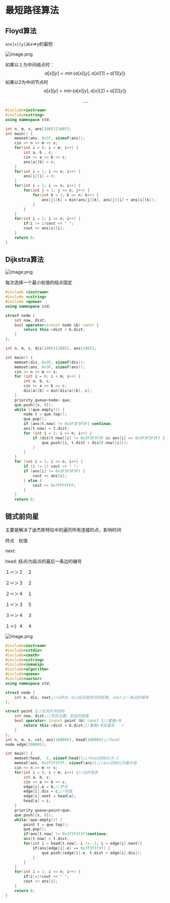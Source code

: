 # 最短路径算法



## Floyd算法

`ans[x][y]`从x=>y的最短

![image.png](http://ww1.sinaimg.cn/large/006Uqzbtly1gf7vp6oadmj31030metpe.jpg)

如果以１为中间结点时：
$$
a[x][y] = min ｛　a[x][y], a[x][1]+a[1][y]　｝
$$
如果以2为中间节点时
$$
a[x][y] = min ｛　a[x][y], a[x][2]+a[2][y]　｝
$$

$$
.
.
.
.
$$

```cpp
#include<iostream>
#include<cstring>
using namespace std;

int n, m, s, ans[1005][1005];
int main() {
    memset(ans, 0x3f, sizeof(ans));
    cin >> n >> m >> s;
    for(int i = 0; i < m; i++) {
        int a, b , c;
        cin >> a >> b >> c;
        ans[a][b] = c;
    }
    for(int i = 1; i <= n; i++) {
        ans[i][i] = 0;
    }
    for(int i = 1; i <= n; i++) {
        for(int j = 1; j <= n; j++) {
            for(int k = 1; k <= n; k++) {
                ans[j][k] = min(ans[j][k], ans[j][i] + ans[i][k]);
            }
        }
    }
    for(int i = 1; i <= n; i++) {
        if(i != 1)cout << " ";
        cout << ans[s][i];
    }
    return 0;
}
```

## Dijkstra算法

![image.png](http://ww1.sinaimg.cn/large/006Uqzbtly1gf7wavfb2bj30zs0mhqd1.jpg)

每次选择一个最小权值的结点固定

```cpp
#include <iostream>
#include <cstring>
#include <queue>
using namespace std;

struct node {
    int now, dist;
    bool operator<(const node &b) const {
        return this->dist > b.dist;
    }
};

int n, m, s, dis[1005][1005], ans[1005];

int main() {
    memset(dis, 0x3F, sizeof(dis));
    memset(ans, 0x3F, sizeof(ans));
    cin >> n >> m >> s;
    for (int i = 0; i < m; i++) {
        int a, b, c;
        cin >> a >> b >> c;
        dis[a][b] = min(dis[a][b], c);
    }
    priority_queue<node> que;
    que.push({s, 0});
    while (!que.empty()) {
        node t = que.top();
        que.pop();
        if (ans[t.now] != 0x3F3F3F3F) continue;
        ans[t.now] = t.dist;
        for (int i = 1; i <= n; i++) {
            if (dis[t.now][i] != 0x3F3F3F3F && ans[i] == 0x3F3F3F3F) {
                que.push({i, t.dist + dis[t.now][i]});
            }
        }
    }
    for (int i = 1; i <= n; i++) {
        if (i != 1) cout << " ";
        if (ans[i] != 0x3F3F3F3F) {
            cout << ans[i];
        } else {
            cout << 0x7FFFFFFF;
        }
    }
    return 0;

```

## 链式前向星

主要是解决了迪杰斯特拉中的遍历所有连接的点，影响时间

终点　权值　

next: 

head: 结点i为起点的最后一条边的编号

１＝＞２　２

２＝＞３　２

２＝＞４　１

１＝＞３　５

３＝＞４　３

１＝》４　４

![image.png](http://ww1.sinaimg.cn/large/006Uqzbtly1gf7xwggh69j30sm0hszx7.jpg)

```cpp
#include<iostream>
#include<cstdio>
#include<cmath>
#include<cstring>
#include<iomanip>
#include<algorithm>
#include<queue>
#include<vector>
using namespace std;

struct node {
    int e, dis, next;//e终点，dis起点到终点的距离, next上一条边的编号
};

struct point {//优先队列结构
    int now, dist;//现在位置，到这的距离
    bool operator< (const point &b) const {//重载<号
        return this->dist > b.dist;//重载<号反着写   >
    }
};
int n, m, s, cnt, ans[100005], head[100005];//head
node edge[200005];

int main() {
    memset(head, -1, sizeof(head));//head初始化为-1
    memset(ans, 0x3f3f3f3f, sizeof(ans));//ans初始化为最大值
    cin >> n >> m >> s;
    for(int i = 0; i < m; i++) {//边的信息
        int a, b, c;
        cin >> a >> b >> c;
        edge[i].e = b;//终点
        edge[i].dis = c;//权值
        edge[i].next = head[a];
        head[a] = i;
    }
    priority_queue<point>que;
    que.push({s, 0});
    while(!que.empty()) {
        point t = que.top();
        que.pop();
        if(ans[t.now] != 0x3f3f3f3f)continue;
        ans[t.now] = t.dist;
        for(int i = head[t.now]; i != -1; i = edge[i].next){
            if(ans[edge[i].e] == 0x3f3f3f3f) {
                que.push({edge[i].e, t.dist + edge[i].dis});
            }
        }
    }
    for(int i = 1; i <= n; i++) {
        if(i!=1)cout << " ";
        cout << ans[i];
    }
    return 0;
}
```

